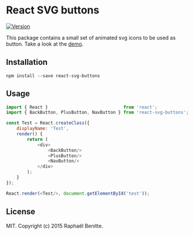 # React SVG buttons

[![Version][npm-image]][npm-url]


This package contains a small set of animated svg icons to be used as button.
Take a look at the [demo](http://plouc.github.io/react-svg-buttons/).


## Installation

```
npm install --save react-svg-buttons
```

## Usage

```javascript
import { React }                             from 'react';
import { BackButton, PlusButton, NavButton } from 'react-svg-buttons';

const Test = React.createClass({
    displayName: 'Test',
    render() {
        return (
            <div>
                <BackButton/>
                <PlusButton/>
                <NavButton/>
            </div>
        );
    }
});

React.render(<Test/>, document.getElementById('test'));
```

## License

MIT. Copyright (c) 2015 Raphaël Benitte.

[npm-image]: https://img.shields.io/npm/v/react-svg-buttons.svg?style=flat-square
[npm-url]:   https://www.npmjs.org/package/react-svg-buttons
